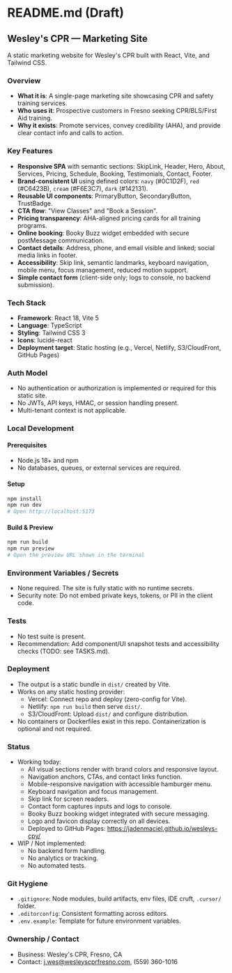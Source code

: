 # README.md (Draft)

## Wesley's CPR — Marketing Site
A static marketing website for Wesley's CPR built with React, Vite, and Tailwind CSS.

### Overview
- **What it is**: A single-page marketing site showcasing CPR and safety training services.
- **Who uses it**: Prospective customers in Fresno seeking CPR/BLS/First Aid training.
- **Why it exists**: Promote services, convey credibility (AHA), and provide clear contact info and calls to action.

### Key Features
- **Responsive SPA** with semantic sections: SkipLink, Header, Hero, About, Services, Pricing, Schedule, Booking, Testimonials, Contact, Footer.
- **Brand-consistent UI** using defined colors: `navy` (#0C1D2F), `red` (#C6423B), `cream` (#F6E3C7), `dark` (#142131).
- **Reusable UI components**: PrimaryButton, SecondaryButton, TrustBadge.
- **CTA flow**: "View Classes" and "Book a Session".
- **Pricing transparency**: AHA-aligned pricing cards for all training programs.
- **Online booking**: Booky Buzz widget embedded with secure postMessage communication.
- **Contact details**: Address, phone, and email visible and linked; social media links in footer.
- **Accessibility**: Skip link, semantic landmarks, keyboard navigation, mobile menu, focus management, reduced motion support.
- **Simple contact form** (client-side only; logs to console, no backend submission).

### Tech Stack
- **Framework**: React 18, Vite 5
- **Language**: TypeScript
- **Styling**: Tailwind CSS 3
- **Icons**: lucide-react
- **Deployment target**: Static hosting (e.g., Vercel, Netlify, S3/CloudFront, GitHub Pages)

### Auth Model
- No authentication or authorization is implemented or required for this static site.
- No JWTs, API keys, HMAC, or session handling present.
- Multi-tenant context is not applicable.

### Local Development

#### Prerequisites
- Node.js 18+ and npm
- No databases, queues, or external services are required.

#### Setup
```bash
npm install
npm run dev
# Open http://localhost:5173
```

#### Build & Preview
```bash
npm run build
npm run preview
# Open the preview URL shown in the terminal
```

### Environment Variables / Secrets
- None required. The site is fully static with no runtime secrets.
- Security note: Do not embed private keys, tokens, or PII in the client code.

### Tests
- No test suite is present.
- Recommendation: Add component/UI snapshot tests and accessibility checks (TODO: see TASKS.md).

### Deployment
- The output is a static bundle in `dist/` created by Vite.
- Works on any static hosting provider:
  - Vercel: Connect repo and deploy (zero-config for Vite).
  - Netlify: `npm run build` then serve `dist/`.
  - S3/CloudFront: Upload `dist/` and configure distribution.
- No containers or Dockerfiles exist in this repo. Containerization is optional and not required.

### Status
- Working today:
  - All visual sections render with brand colors and responsive layout.
  - Navigation anchors, CTAs, and contact links function.
  - Mobile-responsive navigation with accessible hamburger menu.
  - Keyboard navigation and focus management.
  - Skip link for screen readers.
  - Contact form captures inputs and logs to console.
  - Booky Buzz booking widget integrated with secure messaging.
  - Logo and favicon display correctly on all devices.
  - Deployed to GitHub Pages: https://jadenmaciel.github.io/wesleys-cpy/
- WIP / Not implemented:
  - No backend form handling.
  - No analytics or tracking.
  - No automated tests.

### Git Hygiene
- `.gitignore`: Node modules, build artifacts, env files, IDE cruft, `.cursor/` folder.
- `.editorconfig`: Consistent formatting across editors.
- `.env.example`: Template for future environment variables.

### Ownership / Contact
- Business: Wesley's CPR, Fresno, CA
- Contact: j.wes@wesleyscprfresno.com, (559) 360-1016